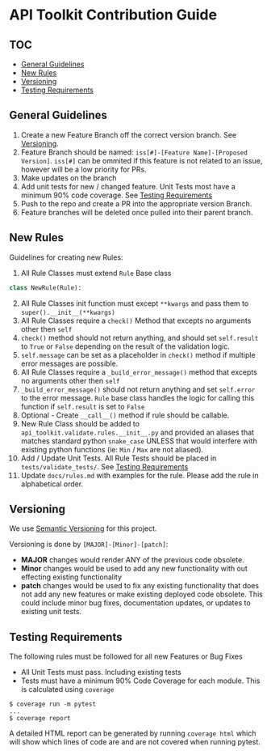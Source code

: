 # API Toolkit Contribution Guide

## TOC
 - [General Guidelines](#general-guidelines)
 - [New Rules](#new-rules)
 - [Versioning](#versioning)
 - [Testing Requirements](#testing-requirements)

## General Guidelines
1. Create a new Feature Branch off the correct version branch. See [Versioning](#versioning).
2. Feature Branch should be named: `iss[#]-[Feature Name]-[Proposed Version]`. `iss[#]` can be ommited if this feature is not related to an issue, however will be a low priority for PRs.
3. Make updates on the branch
4. Add unit tests for new / changed feature. Unit Tests most have a minimum 90% code coverage. See [Testing Requirements](#testing-requirements)
5. Push to the repo and create a PR into the appropriate version Branch.
6. Feature branches will be deleted once pulled into their parent branch.


## New Rules
Guidelines for creating new Rules:

1. All Rule Classes must extend `Rule` Base class
```python
class NewRule(Rule):
```
2. All Rule Classes init function must except `**kwargs` and pass them to `super().__init__(**kwargs)`
3. All Rule Classes require a `check()` Method that excepts no arguments other then `self`
4. `check()` method should not return anything, and should set `self.result` to `True` or `False` depending on the result of the validation logic.
5. `self.message` can be set as a placeholder in `check()` method if multiple error messages are possible.
6. All Rule Classes require a `_build_error_message()` method that excepts no arguments other then `self`
7. `_build_error_message()` should not return anything and set `self.error` to the error message. `Rule` base class handles the logic for calling this function if `self.result` is set to `False`
8. Optional - Create `__call__()` method if rule should be callable. 
9. New Rule Class should be added to `api_toolkit.validate.rules.__init__.py` and provided an aliases that matches standard python `snake_case` UNLESS that would interfere with existing python functions (ie: `Min` / `Max` are not aliased).
10. Add / Update Unit Tests. All Rule Tests should be placed in `tests/validate_tests/`. See [Testing Requirements](#testing-requirements)
10. Update `docs/rules.md` with examples for the rule. Please add the rule in alphabetical order.


## Versioning
We use [Semantic Versioning](https://semver.org/) for this project.

Versioning is done by `[MAJOR]-[Minor]-[patch]`:
- **MAJOR** changes would render ANY of the previous code obsolete.
- **Minor** changes would be used to add any new functionality with out effecting existing functionality
- **patch** changes would be used to fix any existing functionality that does not add any new features or make existing deployed code obsolete. This could include minor bug fixes, documentation updates, or updates to existing unit tests.

## Testing Requirements
The following rules must be followed for all new Features or Bug Fixes
- All Unit Tests must pass. Including existing tests
- Tests must have a minimum 90% Code Coverage for each module. This is calculated using `coverage`
```batch
$ coverage run -m pytest
...
$ coverage report
```
A detailed HTML report can be generated by running `coverage html` which will show which lines of code are and are not covered when running pytest.
